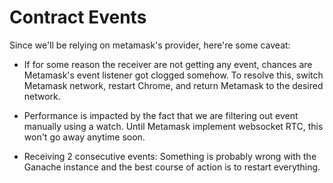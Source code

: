 # Contract Events

Since we'll be relying on metamask's provider, here're some caveat:

+ If for some reason the receiver are not getting any event, chances are Metamask's event listener got clogged somehow. To resolve this, switch Metamask network, restart Chrome, and return Metamask to the desired network.

+ Performance is impacted by the fact that we are filtering out event manually using a watch. Until Metamask implement websocket RTC, this won't go away anytime soon.

+ Receiving 2 consecutive events: Something is probably wrong with the Ganache instance and the best course of action is to restart everything.
